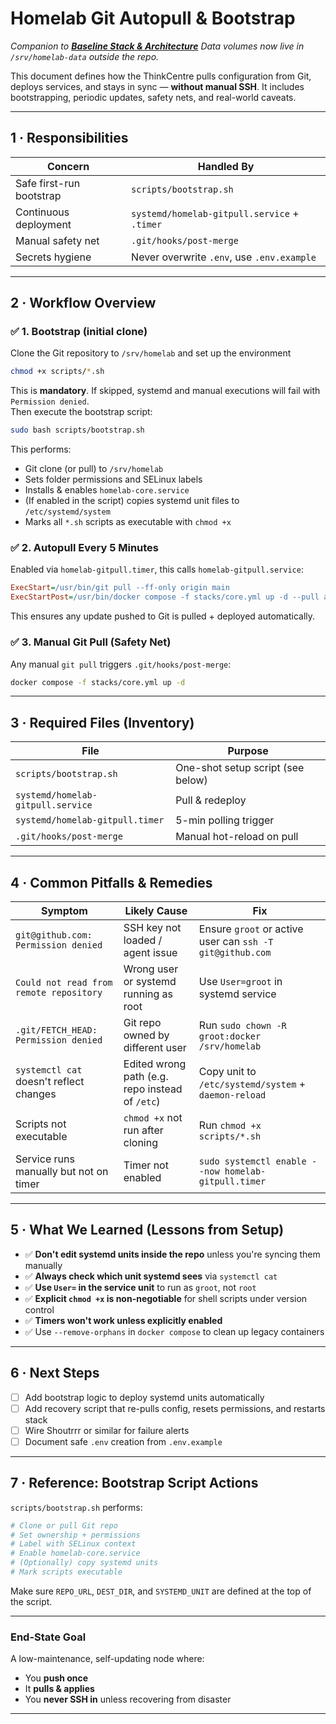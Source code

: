 # Homelab Git Autopull & Bootstrap

_Companion to [**Baseline Stack & Architecture**](./baseline_stack_architecture_v3.md)_
_Data volumes now live in `/srv/homelab-data` outside the repo._

This document defines how the ThinkCentre pulls configuration from Git, deploys services, and stays in sync — **without manual SSH**. It includes bootstrapping, periodic updates, safety nets, and real-world caveats.

---

## 1 · Responsibilities

| Concern                  | Handled By                                   |
| ------------------------ | -------------------------------------------- |
| Safe first-run bootstrap | `scripts/bootstrap.sh`                       |
| Continuous deployment    | `systemd/homelab-gitpull.service` + `.timer` |
| Manual safety net        | `.git/hooks/post-merge`                      |
| Secrets hygiene          | Never overwrite `.env`, use `.env.example`   |

---

## 2 · Workflow Overview

### ✅ 1. **Bootstrap (initial clone)**

Clone the Git repository to `/srv/homelab` and set up the environment

```bash
chmod +x scripts/*.sh
```

This is **mandatory**. If skipped, systemd and manual executions will fail with `Permission denied`.  
Then execute the bootstrap script:

```bash
sudo bash scripts/bootstrap.sh
```

This performs:

- Git clone (or pull) to `/srv/homelab`
- Sets folder permissions and SELinux labels
- Installs & enables `homelab-core.service`
- (If enabled in the script) copies systemd unit files to `/etc/systemd/system`
- Marks all `*.sh` scripts as executable with `chmod +x`

### ✅ 2. **Autopull Every 5 Minutes**

Enabled via `homelab-gitpull.timer`, this calls `homelab-gitpull.service`:

```ini
ExecStart=/usr/bin/git pull --ff-only origin main
ExecStartPost=/usr/bin/docker compose -f stacks/core.yml up -d --pull always
```

This ensures any update pushed to Git is pulled + deployed automatically.

### ✅ 3. **Manual Git Pull (Safety Net)**

Any manual `git pull` triggers `.git/hooks/post-merge`:

```bash
docker compose -f stacks/core.yml up -d
```

---

## 3 · Required Files (Inventory)

| File                              | Purpose                           |
| --------------------------------- | --------------------------------- |
| `scripts/bootstrap.sh`            | One-shot setup script (see below) |
| `systemd/homelab-gitpull.service` | Pull & redeploy                   |
| `systemd/homelab-gitpull.timer`   | 5-min polling trigger             |
| `.git/hooks/post-merge`           | Manual hot-reload on pull         |

---

## 4 · Common Pitfalls & Remedies

| Symptom                                 | Likely Cause                                    | Fix                                                       |
| --------------------------------------- | ----------------------------------------------- | --------------------------------------------------------- |
| `git@github.com: Permission denied`     | SSH key not loaded / agent issue                | Ensure `groot` or active user can `ssh -T git@github.com` |
| `Could not read from remote repository` | Wrong user or systemd running as root           | Use `User=groot` in systemd service                       |
| `.git/FETCH_HEAD: Permission denied`    | Git repo owned by different user                | Run `sudo chown -R groot:docker /srv/homelab`             |
| `systemctl cat` doesn't reflect changes | Edited wrong path (e.g. repo instead of `/etc`) | Copy unit to `/etc/systemd/system` + `daemon-reload`      |
| Scripts not executable                  | `chmod +x` not run after cloning                | Run `chmod +x scripts/*.sh`                               |
| Service runs manually but not on timer  | Timer not enabled                               | `sudo systemctl enable --now homelab-gitpull.timer`       |

---

## 5 · What We Learned (Lessons from Setup)

- ✅ **Don't edit systemd units inside the repo** unless you're syncing them manually
- ✅ **Always check which unit systemd sees** via `systemctl cat`
- ✅ **Use `User=` in the service unit** to run as `groot`, not `root`
- ✅ **Explicit `chmod +x` is non-negotiable** for shell scripts under version control
- ✅ **Timers won't work unless explicitly enabled**
- ✅ Use `--remove-orphans` in `docker compose` to clean up legacy containers

---

## 6 · Next Steps

- [ ] Add bootstrap logic to deploy systemd units automatically
- [ ] Add recovery script that re-pulls config, resets permissions, and restarts stack
- [ ] Wire Shoutrrr or similar for failure alerts
- [ ] Document safe `.env` creation from `.env.example`

---

## 7 · Reference: Bootstrap Script Actions

`scripts/bootstrap.sh` performs:

```bash
# Clone or pull Git repo
# Set ownership + permissions
# Label with SELinux context
# Enable homelab-core.service
# (Optionally) copy systemd units
# Mark scripts executable
```

Make sure `REPO_URL`, `DEST_DIR`, and `SYSTEMD_UNIT` are defined at the top of the script.

---

### End-State Goal

A low-maintenance, self-updating node where:

- You **push once**
- It **pulls & applies**
- You **never SSH in** unless recovering from disaster

---
